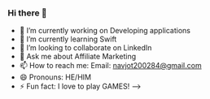 ### Hi there 👋

- 🔭 I’m currently working on Developing applications 
- 🌱 I’m currently learning Swift
- 👯 I’m looking to collaborate on LinkedIn
- 💬 Ask me about Affiliate Marketing
- 📫 How to reach me: Email: navjot200284@gmail.com
- 😄 Pronouns: HE/HIM
- ⚡ Fun fact: I love to play GAMES!
-->
